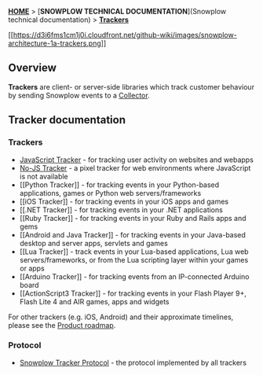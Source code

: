 [**HOME**](Home) > [**SNOWPLOW TECHNICAL DOCUMENTATION**](Snowplow technical documentation) > [**Trackers**](trackers)

[[https://d3i6fms1cm1j0i.cloudfront.net/github-wiki/images/snowplow-architecture-1a-trackers.png]]

## Overview

**Trackers** are client- or server-side libraries which track customer behaviour by sending Snowplow events to a [Collector](collectors).

## Tracker documentation

### Trackers

* [JavaScript Tracker](Javascript-Tracker) - for tracking user activity on websites and webapps
* [No-JS Tracker](No-JS-Tracker) - a pixel tracker for web environments where JavaScript is not available
* [[Python Tracker]] - for tracking events in your Python-based applications, games or Python web servers/frameworks
* [[iOS Tracker]] - for tracking events in your iOS apps and games
* [[.NET Tracker]] - for tracking events in your .NET applications
* [[Ruby Tracker]] - for tracking events in your Ruby and Rails apps and gems
* [[Android and Java Tracker]] - for tracking events in your Java-based desktop and server apps, servlets and games
* [[Lua Tracker]] - track events in your Lua-based applications, Lua web servers/frameworks, or from the Lua scripting layer within your games or apps
* [[Arduino Tracker]] - for tracking events from an IP-connected Arduino board
* [[ActionScript3 Tracker]] - for tracking events in your Flash Player 9+, Flash Lite 4 and AIR games, apps and widgets

For other trackers (e.g. iOS, Android) and their approximate timelines, please see the [Product roadmap](Product-roadmap).

### Protocol

* [Snowplow Tracker Protocol](snowplow-tracker-protocol) - the protocol implemented by all trackers
